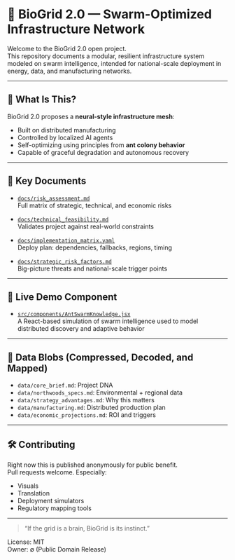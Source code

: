 # 🧬 BioGrid 2.0 — Swarm-Optimized Infrastructure Network

Welcome to the BioGrid 2.0 open project.  
This repository documents a modular, resilient infrastructure system modeled on swarm intelligence, intended for national-scale deployment in energy, data, and manufacturing networks.

---

## 🧠 What Is This?

BioGrid 2.0 proposes a **neural-style infrastructure mesh**:
- Built on distributed manufacturing
- Controlled by localized AI agents
- Self-optimizing using principles from **ant colony behavior**
- Capable of graceful degradation and autonomous recovery

---

## 📂 Key Documents

- [`docs/risk_assessment.md`](docs/risk_assessment.md)  
  Full matrix of strategic, technical, and economic risks

- [`docs/technical_feasibility.md`](docs/technical_feasibility.md)  
  Validates project against real-world constraints

- [`docs/implementation_matrix.yaml`](docs/implementation_matrix.yaml)  
  Deploy plan: dependencies, fallbacks, regions, timing

- [`docs/strategic_risk_factors.md`](docs/strategic_risk_factors.md)  
  Big-picture threats and national-scale trigger points

---

## 🐜 Live Demo Component

- [`src/components/AntSwarmKnowledge.jsx`](src/components/AntSwarmKnowledge.jsx)  
  A React-based simulation of swarm intelligence used to model distributed discovery and adaptive behavior

---

## 💾 Data Blobs (Compressed, Decoded, and Mapped)

- `data/core_brief.md`: Project DNA
- `data/northwoods_specs.md`: Environmental + regional data
- `data/strategy_advantages.md`: Why this matters
- `data/manufacturing.md`: Distributed production plan
- `data/economic_projections.md`: ROI and triggers

---

## 🛠️ Contributing

Right now this is published anonymously for public benefit.  
Pull requests welcome. Especially:
- Visuals
- Translation
- Deployment simulators
- Regulatory mapping tools

---

> “If the grid is a brain, BioGrid is its instinct.”

License: MIT  
Owner: ∅ (Public Domain Release)
